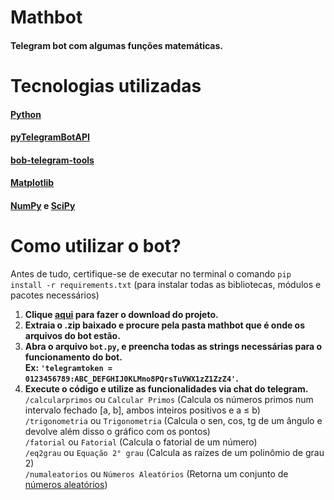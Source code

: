 # Mathbot

#### Telegram bot com algumas funções matemáticas.

# Tecnologias utilizadas

#### [Python](https://www.python.org/)

#### [pyTelegramBotAPI](https://github.com/eternnoir/pyTelegramBotAPI)

#### [bob-telegram-tools](https://robertanto.github.io/bob_telegram_tools/)

#### [Matplotlib](https://matplotlib.org/)

#### [NumPy](https://numpy.org/) e [SciPy](https://scipy.org/)

# Como utilizar o bot?

Antes de tudo, certifique-se de executar no terminal o comando `pip install -r requirements.txt` (para instalar todas as bibliotecas, módulos e pacotes necessários)
1. **Clique [aqui](https://github.com/yurifalves/telegrambots/archive/refs/heads/main.zip) para fazer o download do projeto.**
2. **Extraia o .zip baixado e procure pela pasta mathbot que é onde os arquivos do bot estão.**
3. **Abra o arquivo `bot.py`, e preencha todas as strings necessárias para o funcionamento do bot.<br>Ex: `'telegramtoken = 0123456789:ABC_DEFGHIJ0KLMno8PQrsTuVWX1zZ1ZzZ4'`.**
4. **Execute o código e utilize as funcionalidades via chat do telegram.**<br>
`/calcularprimos` ou `Calcular Primos` (Calcula os números primos num intervalo fechado [a, b], ambos inteiros positivos e a ≤ b)<br>
`/trigonometria` ou `Trigonometria` (Calcula o sen, cos, tg de um ângulo e devolve além disso o gráfico com os pontos)<br>
`/fatorial` ou `Fatorial` (Calcula o fatorial de um número)<br>
`/eq2grau` ou `Equação 2° grau` (Calcula as raízes de um polinômio de grau 2)<br>
`/numaleatorios` ou `Números Aleatórios` (Retorna um conjunto de [números aleatórios](https://www.random.org/))<br>
